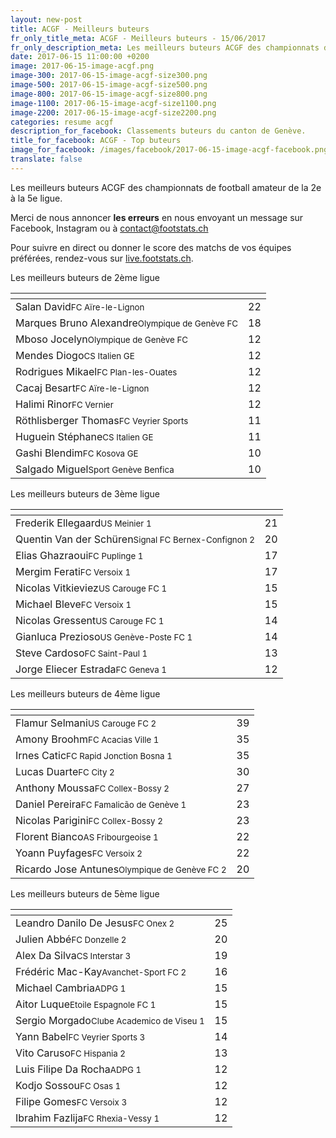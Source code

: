 ```yaml
---
layout: new-post
title: ACGF - Meilleurs buteurs
fr_only_title_meta: ACGF - Meilleurs buteurs - 15/06/2017
fr_only_description_meta: Les meilleurs buteurs ACGF des championnats de football amateur de la 2e à la 5e ligue - 15/06/2017
date: 2017-06-15 11:00:00 +0200
image: 2017-06-15-image-acgf.png
image-300: 2017-06-15-image-acgf-size300.png
image-500: 2017-06-15-image-acgf-size500.png
image-800: 2017-06-15-image-acgf-size800.png
image-1100: 2017-06-15-image-acgf-size1100.png
image-2200: 2017-06-15-image-acgf-size2200.png
categories: resume acgf
description_for_facebook: Classements buteurs du canton de Genève.
title_for_facebook: ACGF - Top buteurs
image_for_facebook: /images/facebook/2017-06-15-image-acgf-facebook.png
translate: false
---
```

Les meilleurs buteurs ACGF des championnats de football amateur de la 2e à la 5e ligue.

Merci de nous annoncer <b>les erreurs</b> en nous envoyant un message sur Facebook, Instagram ou à contact@footstats.ch

Pour suivre en direct ou donner le score des matchs de vos équipes préférées, rendez-vous sur <a href='http://live.footstats.ch'>live.footstats.ch</a>.

Les meilleurs buteurs de 2ème ligue

<table class="table"><thead><tr><th><i class="fa fa-male"></i></th><th><i class="fa fa-futbol-o"></i></th></tr></thead><tbody><tr><td>Salan David<span class='d-block team-name'><small>FC Aïre-le-Lignon</small></span></td><td>22</td></tr><tr><td>Marques Bruno Alexandre<span class='d-block team-name'><small>Olympique de Genève FC</small></span></td><td>18</td></tr><tr><td>Mboso Jocelyn<span class='d-block team-name'><small>Olympique de Genève FC</small></span></td><td>12</td></tr><tr><td>Mendes Diogo<span class='d-block team-name'><small>CS Italien GE</small></span></td><td>12</td></tr><tr><td>Rodrigues Mikael<span class='d-block team-name'><small>FC Plan-les-Ouates</small></span></td><td>12</td></tr><tr><td>Cacaj Besart<span class='d-block team-name'><small>FC Aïre-le-Lignon</small></span></td><td>12</td></tr><tr><td>Halimi Rinor<span class='d-block team-name'><small>FC Vernier</small></span></td><td>12</td></tr><tr><td>Röthlisberger Thomas<span class='d-block team-name'><small>FC Veyrier Sports</small></span></td><td>11</td></tr><tr><td>Huguein Stéphane<span class='d-block team-name'><small>CS Italien GE</small></span></td><td>11</td></tr><tr><td>Gashi Blendim<span class='d-block team-name'><small>FC Kosova GE</small></span></td><td>10</td></tr><tr><td>Salgado Miguel<span class='d-block team-name'><small>Sport Genève Benfica</small></span></td><td>10</td></tr></tbody></table>Les meilleurs buteurs de 3ème ligue

<table class="table"><thead><tr><th><i class="fa fa-male"></i></th><th><i class="fa fa-futbol-o"></i></th></tr></thead><tbody><tr><td>Frederik Ellegaard<span class='d-block team-name'><small>US Meinier 1</small></span></td><td>21</td></tr><tr><td>Quentin Van der Schüren<span class='d-block team-name'><small>Signal FC Bernex-Confignon 2</small></span></td><td>20</td></tr><tr><td>Elias Ghazraoui<span class='d-block team-name'><small>FC Puplinge 1</small></span></td><td>17</td></tr><tr><td>Mergim Ferati<span class='d-block team-name'><small>FC Versoix 1</small></span></td><td>17</td></tr><tr><td>Nicolas Vitkieviez<span class='d-block team-name'><small>US Carouge FC 1</small></span></td><td>15</td></tr><tr><td>Michael Bleve<span class='d-block team-name'><small>FC Versoix 1</small></span></td><td>15</td></tr><tr><td>Nicolas Gressent<span class='d-block team-name'><small>US Carouge FC 1</small></span></td><td>14</td></tr><tr><td>Gianluca Prezioso<span class='d-block team-name'><small>US Genève-Poste FC 1</small></span></td><td>14</td></tr><tr><td>Steve Cardoso<span class='d-block team-name'><small>FC Saint-Paul 1</small></span></td><td>13</td></tr><tr><td>Jorge Eliecer Estrada<span class='d-block team-name'><small>FC Geneva 1</small></span></td><td>12</td></tr></tbody></table>Les meilleurs buteurs de 4ème ligue

<table class="table"><thead><tr><th><i class="fa fa-male"></i></th><th><i class="fa fa-futbol-o"></i></th></tr></thead><tbody><tr><td>Flamur Selmani<span class='d-block team-name'><small>US Carouge FC 2</small></span></td><td>39</td></tr><tr><td>Amony Broohm<span class='d-block team-name'><small>FC Acacias Ville 1</small></span></td><td>35</td></tr><tr><td>Irnes Catic<span class='d-block team-name'><small>FC Rapid Jonction Bosna 1</small></span></td><td>35</td></tr><tr><td>Lucas Duarte<span class='d-block team-name'><small>FC City 2</small></span></td><td>30</td></tr><tr><td>Anthony Moussa<span class='d-block team-name'><small>FC Collex-Bossy 2</small></span></td><td>27</td></tr><tr><td>Daniel Pereira<span class='d-block team-name'><small>FC Famalicão de Genève 1</small></span></td><td>23</td></tr><tr><td>Nicolas Parigini<span class='d-block team-name'><small>FC Collex-Bossy 2</small></span></td><td>23</td></tr><tr><td>Florent Bianco<span class='d-block team-name'><small>AS Fribourgeoise 1</small></span></td><td>22</td></tr><tr><td>Yoann Puyfages<span class='d-block team-name'><small>FC Versoix 2</small></span></td><td>22</td></tr><tr><td>Ricardo Jose Antunes<span class='d-block team-name'><small>Olympique de Genève FC 2</small></span></td><td>20</td></tr></tbody></table>Les meilleurs buteurs de 5ème ligue

<table class="table"><thead><tr><th><i class="fa fa-male"></i></th><th><i class="fa fa-futbol-o"></i></th></tr></thead><tbody><tr><td>Leandro Danilo De Jesus<span class='d-block team-name'><small>FC Onex 2</small></span></td><td>25</td></tr><tr><td>Julien Abbé<span class='d-block team-name'><small>FC Donzelle 2</small></span></td><td>20</td></tr><tr><td>Alex Da Silva<span class='d-block team-name'><small>CS Interstar  3</small></span></td><td>19</td></tr><tr><td>Frédéric Mac-Kay<span class='d-block team-name'><small>Avanchet-Sport FC 2</small></span></td><td>16</td></tr><tr><td>Michael Cambria<span class='d-block team-name'><small>ADPG 1</small></span></td><td>15</td></tr><tr><td>Aitor Luque<span class='d-block team-name'><small>Etoile Espagnole FC 1</small></span></td><td>15</td></tr><tr><td>Sergio Morgado<span class='d-block team-name'><small>Clube Academico de Viseu 1</small></span></td><td>15</td></tr><tr><td>Yann Babel<span class='d-block team-name'><small>FC Veyrier Sports 3</small></span></td><td>14</td></tr><tr><td>Vito Caruso<span class='d-block team-name'><small>FC Hispania 2</small></span></td><td>13</td></tr><tr><td>Luis Filipe Da Rocha<span class='d-block team-name'><small>ADPG 1</small></span></td><td>12</td></tr><tr><td>Kodjo Sossou<span class='d-block team-name'><small>FC Osas 1</small></span></td><td>12</td></tr><tr><td>Filipe Gomes<span class='d-block team-name'><small>FC Versoix 3</small></span></td><td>12</td></tr><tr><td>Ibrahim Fazlija<span class='d-block team-name'><small>FC Rhexia-Vessy 1</small></span></td><td>12</td></tr></tbody></table>